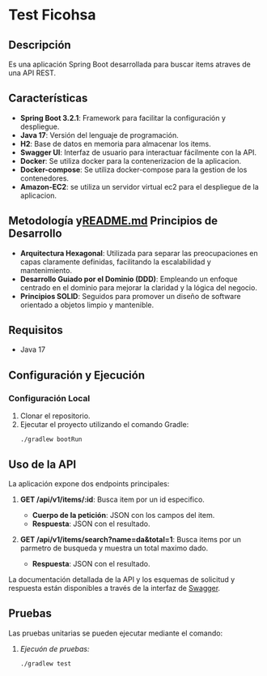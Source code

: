 # Test Ficohsa

## Descripción
Es una aplicación Spring Boot desarrollada para buscar items atraves de una API REST.

## Características
- **Spring Boot 3.2.1**: Framework para facilitar la configuración y despliegue.
- **Java 17**: Versión del lenguaje de programación.
- **H2**: Base de datos en memoria para almacenar los items.
- **Swagger UI**: Interfaz de usuario para interactuar fácilmente con la API.
- **Docker**: Se utiliza docker para la contenerizacion de la aplicacion.
- **Docker-compose**: Se utiliza docker-compose para la gestion de los contenedores.
- **Amazon-EC2**: se utiliza un servidor virtual ec2 para el despliegue de la aplicacion.

## Metodología y[README.md](README.md) Principios de Desarrollo
- **Arquitectura Hexagonal**: Utilizada para separar las preocupaciones en capas claramente definidas, facilitando la escalabilidad y mantenimiento.
- **Desarrollo Guiado por el Dominio (DDD)**: Empleando un enfoque centrado en el dominio para mejorar la claridad y la lógica del negocio.
- **Principios SOLID**: Seguidos para promover un diseño de software orientado a objetos limpio y mantenible.

## Requisitos
- Java 17

## Configuración y Ejecución
### Configuración Local
1. Clonar el repositorio.
2. Ejecutar el proyecto utilizando el comando Gradle:
   ```shell
   ./gradlew bootRun

## Uso de la API
La aplicación expone dos endpoints principales:
1. **GET /api/v1/items/:id**: Busca item por un id especifico.
   - **Cuerpo de la petición**: JSON con los campos del item.
   - **Respuesta**: JSON con el resultado.

2. **GET /api/v1/items/search?name=da&total=1**: Busca items por un parmetro de busqueda y muestra un total maximo dado.
   - **Respuesta**: JSON con el resultado.

La documentación detallada de la API y los esquemas de solicitud y respuesta están disponibles a través de la interfaz de [Swagger](http://52.21.129.164:8081/api/v1/swagger-ui/index.html#/).

## Pruebas
Las pruebas unitarias se pueden ejecutar mediante el comando:
1. *Ejecuón de pruebas:*
   ```shell
   ./gradlew test